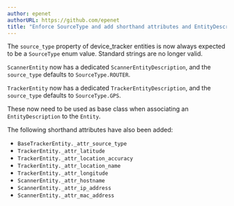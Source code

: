 ```yaml
---
author: epenet
authorURL: https://github.com/epenet
title: "Enforce SourceType and add shorthand attributes and EntityDescription to device_tracker"
---
```


The `source_type` property of device_tracker entities is now always expected to be a `SourceType` enum value. Standard strings are no longer valid.

`ScannerEntity` now has a dedicated `ScannerEntityDescription`, and the `source_type` defaults to `SourceType.ROUTER`.

`TrackerEntity` now has a dedicated `TrackerEntityDescription`, and the `source_type` defaults to `SourceType.GPS`.

These now need to be used as base class when associating an `EntityDescription` to the `Entity`.

The following shorthand attributes have also been added:
- `BaseTrackerEntity._attr_source_type`
- `TrackerEntity._attr_latitude`
- `TrackerEntity._attr_location_accuracy`
- `TrackerEntity._attr_location_name`
- `TrackerEntity._attr_longitude`
- `ScannerEntity._attr_hostname`
- `ScannerEntity._attr_ip_address`
- `ScannerEntity._attr_mac_address`
